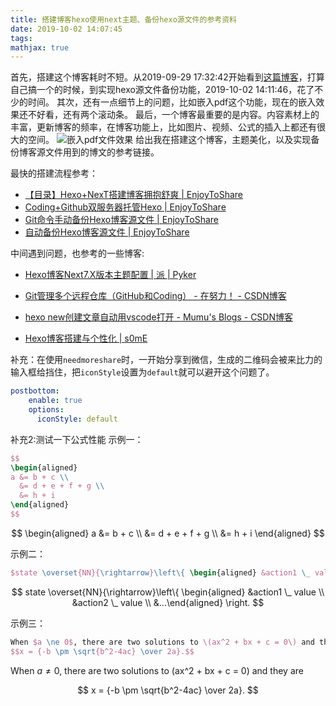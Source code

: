 ```yaml
---
title: 搭建博客hexo使用next主题、备份hexo源文件的参考资料
date: 2019-10-02 14:07:45
tags:
mathjax: true
---
```

首先，搭建这个博客耗时不短。从2019-09-29 17:32:42开始看到[这篇博客](https://yxyuxuan.github.io/2019/07/16/GitHub-Hexo-Next%E6%90%AD%E5%BB%BA%E5%8D%9A%E5%AE%A2/)，打算自己搞一个的时候，到实现hexo源文件备份功能，2019-10-02 14:11:46，花了不少的时间。
其次，还有一点细节上的问题，比如嵌入pdf这个功能，现在的嵌入效果还不好看，还有两个滚动条。
最后，一个博客最重要的是内容。内容素材上的丰富，更新博客的频率，在博客功能上，比如图片、视频、公式的插入上都还有很大的空间。
![嵌入pdf文件效果](https://raw.githubusercontent.com/lingr7/picgo_github/master/img/pdf%E6%95%88%E6%9E%9C.PNG?token=AJBEV5ZDWBDM7HIUZII7UKK5SRAGU)
给出我在搭建这个博客，主题美化，以及实现备份博客源文件用到的博文的参考链接。

最快的搭建流程参考：

- [【目录】Hexo+NexT搭建博客拥抱舒爽 | EnjoyToShare](https://blog.enjoytoshare.club/article/hexo-do-optimization.html)  
- [Coding+Github双服务器托管Hexo | EnjoyToShare ](https://blog.enjoytoshare.club/article/hexo-do-server-hosting.html)
- [Git命令手动备份Hexo博客源文件 | EnjoyToShare ](https://blog.enjoytoshare.club/article/manual_backup_blog_source_files.html)
- [自动备份Hexo博客源文件 | EnjoyToShare ](https://blog.enjoytoshare.club/article/auto_backup_blog_source_files.html)

中间遇到问题，也参考的一些博客:

- [Hexo博客Next7.X版本主题配置 | 派 | Pyker](https://www.ipyker.com/2019/05/01/hexo-next.html)

- [Git管理多个远程仓库（GitHub和Coding） - 在努力！ - CSDN博客](https://blog.csdn.net/violet_echo_0908/article/details/50389138)

- [hexo new创建文章自动用vscode打开 - Mumu's Blogs - CSDN博客](https://blog.csdn.net/zhu_1997/article/details/87635817)
- [Hexo博客搭建与个性化 | s0mE](http://ljmeng.site/posts/2864/)  

补充：在使用`needmoreshare`时，一开始分享到微信，生成的二维码会被来比力的输入框给挡住，把`iconStyle`设置为`default`就可以避开这个问题了。

```yaml
postbottom:
    enable: true
    options:
      iconStyle: default
```

补充2:测试一下公式性能
示例一：

```latex
$$
\begin{aligned}
a &= b + c \\
  &= d + e + f + g \\
  &= h + i
\end{aligned}
$$
```

$$
\begin{aligned}
  a &= b + c \\
    &= d + e + f + g \\
    &= h + i
\end{aligned}
$$

示例二：

```latex
$state \overset{NN}{\rightarrow}\left\{ \begin{aligned} &action1 \_ value \\ &action2 \_ value \\ &...\end{aligned} \right.$
```

$$
state \overset{NN}{\rightarrow}\left\{ \begin{aligned} &action1 \_ value \\ &action2 \_ value \\ &...\end{aligned} \right.
$$

示例三：

```latex
When $a \ne 0$, there are two solutions to \(ax^2 + bx + c = 0\) and they are
$$x = {-b \pm \sqrt{b^2-4ac} \over 2a}.$$
```



When $a \ne 0$, there are two solutions to \(ax^2 + bx + c = 0\) and they are


$$
x = {-b \pm \sqrt{b^2-4ac} \over 2a}.
$$

